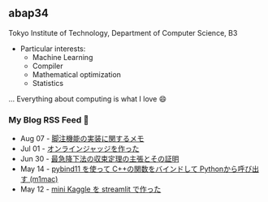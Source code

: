## abap34

Tokyo Institute of Technology, Department of Computer Science, B3

- Particular interests:
  - Machine Learning
  - Compiler
  - Mathematical optimization
  - Statistics


... Everything about computing is what I love :smile:

### My Blog RSS Feed 📝 

<!-- feed start -->
- Aug 07 - [脚注機能の実装に関するメモ](https://abap34.com/posts/footnote_implement.html)
- Jul 01 - [オンラインジャッジを作った](https://abap34.com/posts/oj_abap34.html)
- Jun 30 - [最急降下法の収束定理の主張とその証明](https://abap34.com/posts/gd_convergence_theorem.html)
- May 14 - [pybind11 を使って C++の関数をバインドして Pythonから呼び出す (m1mac)](https://abap34.com/posts/pybind11.html)
- May 12 - [mini Kaggle を streamlit で作った](https://abap34.com/posts/dacq.html)
<!-- feed end -->